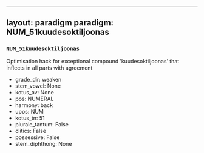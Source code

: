 
---
layout: paradigm
paradigm: NUM_51kuudesoktiljoonas
---
### ` NUM_51kuudesoktiljoonas `

Optimisation hack for exceptional compound ’kuudesoktiljoonas’ that inflects in all parts with agreement
* grade_dir: weaken
* stem_vowel: None
* kotus_av: None
* pos: NUMERAL
* harmony: back
* upos: NUM
* kotus_tn: 51
* plurale_tantum: False
* clitics: False
* possessive: False
* stem_diphthong: None
